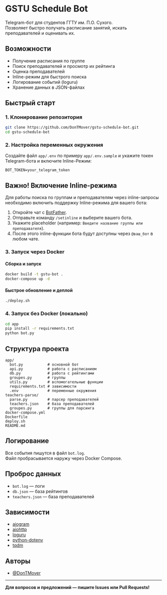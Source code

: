 # GSTU Schedule Bot

Telegram-бот для студентов ГГТУ им. П.О. Сухого.  
Позволяет быстро получать расписание занятий, искать преподавателей и оценивать их.

## Возможности

- Получение расписания по группе
- Поиск преподавателей и просмотр их рейтинга
- Оценка преподавателей
- Inline-режим для быстрого поиска
- Логирование событий (loguru)
- Хранение данных в JSON-файлах

## Быстрый старт

### 1. Клонирование репозитория

```sh
git clone https://github.com/DonTMover/gstu-schedule-bot.git
cd gstu-schedule-bot
```

### 2. Настройка переменных окружения

Создайте файл `app/.env` по примеру `app/.env.sample` и укажите токен Telegram-бота и включите Inline-Режим:

```
BOT_TOKEN=your_telegram_token
```
## Важно! Включение Inline-режима

Для работы поиска по группам и преподавателям через inline-запросы необходимо включить поддержку Inline-режима для вашего бота:

1. Откройте чат с [BotFather](https://t.me/BotFather).
2. Отправьте команду `/setinline` и выберите вашего бота.
3. Укажите placeholder (например: `Введите название группы или преподавателя`).
4. После этого inline-функции бота будут доступны через `@ваш_бот` в любом чате.


### 3. Запуск через Docker

#### Сборка и запуск

```sh
docker build -t gstu-bot .
docker-compose up -d
```

#### Быстрое обновление и деплой

```sh
./deploy.sh
```

### 4. Запуск без Docker (локально)

```sh
cd app
pip install -r requirements.txt
python bot.py
```

## Структура проекта

```
app/
  bot.py           # основной бот
  api.py           # работа с расписанием
  db.py            # работа с рейтингами
  groupes.py       # группы
  utils.py         # вспомогательные функции
  requirements.txt # зависимости
  .env             # переменные окружения
teachers-parse/
  parse.py         # парсер преподавателей
  teachers.json    # база преподавателей
  groupes.py       # группы для парсинга
docker-compose.yml
Dockerfile
deploy.sh
README.md
```

## Логирование

Все события пишутся в файл `bot.log`.  
Файл пробрасывается наружу через Docker Compose.

## Проброс данных

- `bot.log` — логи
- `db.json` — база рейтингов
- `teachers.json` — база преподавателей

## Зависимости

- [aiogram](https://github.com/aiogram/aiogram)
- [aiohttp](https://github.com/aio-libs/aiohttp)
- [loguru](https://github.com/Delgan/loguru)
- [python-dotenv](https://github.com/theskumar/python-dotenv)
- [tqdm](https://github.com/tqdm/tqdm)

## Авторы

- [@DonTMover](https://github.com/DonTMover)

---

**Для вопросов и предложений — пишите Issues или Pull Requests!**